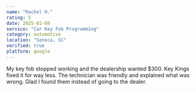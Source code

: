 ```yaml
---
name: "Rachel H."
rating: 5
date: 2025-01-08
service: "Car Key Fob Programming"
category: automotive
location: "Seneca, SC"
verified: true
platform: google
---
```


My key fob stopped working and the dealership wanted $300. Key Kings fixed it for way less. The technician was friendly and explained what was wrong. Glad I found them instead of going to the dealer.
